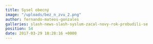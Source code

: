 ```yaml
---
title: Sysel obecný
image: "/uploads/bez_n_zvu_2.png"
author: fernando-mateos-gonzales
galleries: slash-news-slash-syslum-zacal-novy-rok-probudili-se
position: 54
date: 2017-03-29 18:28:16 +0000
---
```

